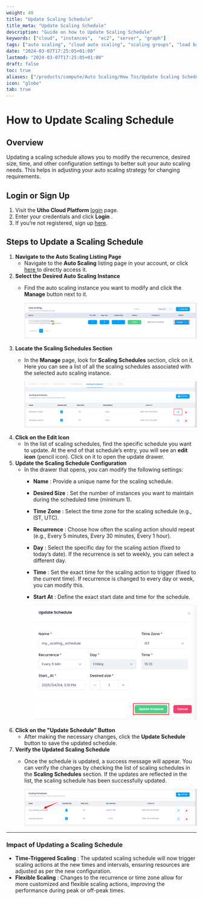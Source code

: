 ```yaml
---
weight: 40
title: "Update Scaling Schedule"
title_meta: "Update Scaling Schedule"
description: "Guide on how to Update Scaling Schedule"
keywords: ["cloud", "instances",  "ec2", "server", "graph"]
tags: ["auto scaling", "cloud auto scaling", "scaling groups", "load balancing", "automatic resource scaling"]
date: "2024-03-07T17:25:05+01:00"
lastmod: "2024-03-07T17:25:05+01:00"
draft: false
toc: true
aliases: ["/products/compute/Auto Scaling/How Tos/Update Scaling Schedule"]
icon: "globe"
tab: true
---
```



# **How to Update Scaling Schedule**

## **Overview**

Updating a scaling schedule allows you to modify the recurrence, desired size, time, and other configuration settings to better suit your auto scaling needs. This helps in adjusting your auto scaling strategy for changing requirements.

## **Login or Sign Up**

1. Visit the **Utho Cloud Platform** [login](https://console.utho.com/login) page.
2. Enter your credentials and click  **Login** .
3. If you’re not registered, sign up [here](https://console.utho.com/signup).

## **Steps to Update a Scaling Schedule**

1. **Navigate to the Auto Scaling Listing Page**
   * Navigate to the **Auto Scaling** listing page in your account, or click [here ](https://console.utho.com/auto-scaling "Auto Scaling Listing Page")to directly access it.
2. **Select the Desired Auto Scaling Instance**
   * Find the auto scaling instance you want to modify and click the **Manage** button next to it.

     ![1743760759768](image/index/1743760759768.png)
3. **Locate the Scaling Schedules Section**
   * In the **Manage** page, look for **Scaling Schedules** section, click on it. Here you can see a list of all the scaling schedules associated with the selected auto scaling instance.

     ![1743760829884](image/index/1743760829884.png)
4. **Click on the Edit Icon**
   * In the list of scaling schedules, find the specific schedule you want to update. At the end of that schedule’s entry, you will see an **edit icon** (pencil icon). Click on it to open the update drawer.
5. **Update the Scaling Schedule Configuration**
   * In the drawer that opens, you can modify the following settings:
     * **Name** : Provide a unique name for the scaling schedule.
     * **Desired Size** : Set the number of instances you want to maintain during the scheduled time (minimum 1).
     * **Time Zone** : Select the time zone for the scaling schedule (e.g., IST, UTC).
     * **Recurrence** : Choose how often the scaling action should repeat (e.g., Every 5 minutes, Every 30 minutes, Every 1 hour).
     * **Day** : Select the specific day for the scaling action (fixed to today’s date). If the recurrence is set to weekly, you can select a different day.
     * **Time** : Set the exact time for the scaling action to trigger (fixed to the current time). If recurrence is changed to every day or week, you can modify this.
     * **Start At** : Define the exact start date and time for the schedule.

       ![1743760873601](image/index/1743760873601.png)
6. **Click on the "Update Schedule" Button**
   * After making the necessary changes, click the **Update Schedule** button to save the updated schedule.
7. **Verify the Updated Scaling Schedule**
   * Once the schedule is updated, a success message will appear. You can verify the changes by checking the list of scaling schedules in the **Scaling Schedules** section. If the updates are reflected in the list, the scaling schedule has been successfully updated.

     ![1743760897214](image/index/1743760897214.png)

---

### **Impact of Updating a Scaling Schedule**

* **Time-Triggered Scaling** : The updated scaling schedule will now trigger scaling actions at the new times and intervals, ensuring resources are adjusted as per the new configuration.
* **Flexible Scaling** : Changes to the recurrence or time zone allow for more customized and flexible scaling actions, improving the performance during peak or off-peak times.
